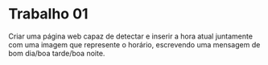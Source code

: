 # Trabalho 01
Criar uma página web capaz de detectar e inserir a hora atual juntamente com uma imagem que represente o horário, escrevendo uma mensagem de bom dia/boa tarde/boa noite.


